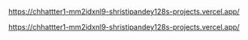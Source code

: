 https://chhattter1-mm2idxnl9-shristipandey128s-projects.vercel.app/

https://chhattter1-mm2idxnl9-shristipandey128s-projects.vercel.app/
